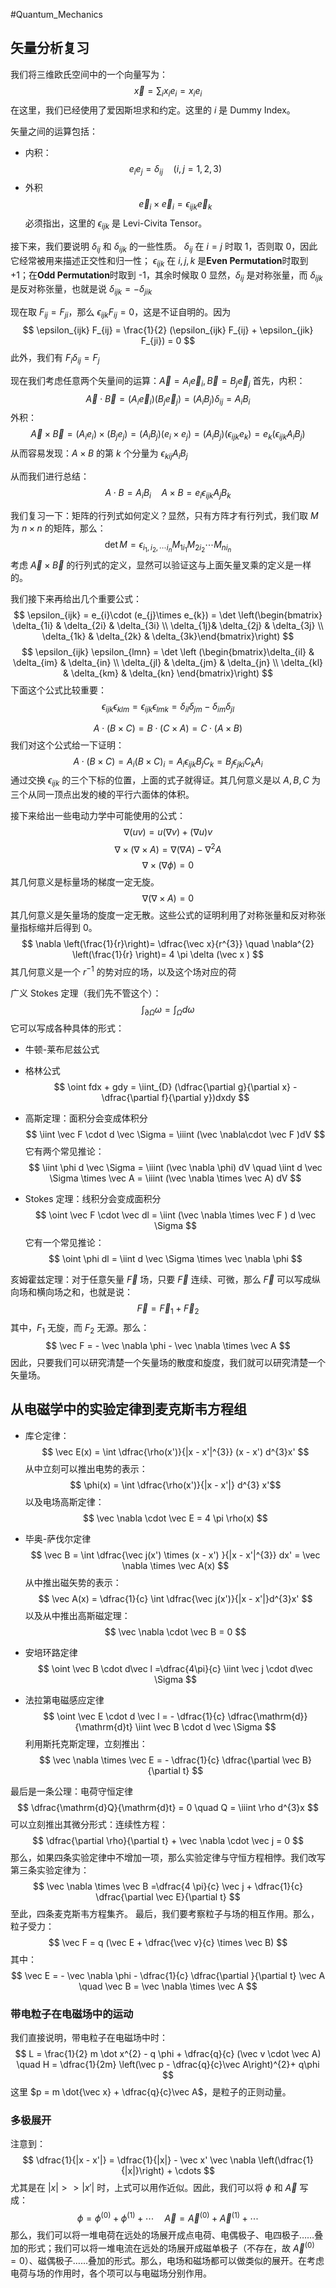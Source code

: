 #Quantum_Mechanics 

## 矢量分析复习

我们将三维欧氏空间中的一个向量写为：
$$
\vec x = \sum_{i}x_{i}e_{i} = x_{i}e_{i}
$$
在这里，我们已经使用了爱因斯坦求和约定。这里的 $i$ 是 Dummy Index。

矢量之间的运算包括：
- 内积：
$$
e_{i} e_{j} = \delta_{ij} \quad (i,j = 1,2,3)
$$
- 外积
$$
\vec e_{i}\times \vec e_{i}  = \epsilon_{ijk}\vec e_{k}
$$
必须指出，这里的 $\epsilon_{ijk}$ 是 Levi-Civita Tensor。

接下来，我们要说明 $\delta_{ij}$ 和 $\delta_{ijk}$ 的一些性质。
$\delta_{ij}$ 在 $i = j$ 时取 1，否则取 0，因此它经常被用来描述正交性和归一性；
$\epsilon_{ijk}$ 在 $i,j,k$ 是**Even Permutation**时取到+1；在**Odd Permutation**时取到 -1，其余时候取 0
显然，$\delta_{ij}$ 是对称张量，而 $\delta_{ijk}$ 是反对称张量，也就是说 $\delta_{ijk}= -\delta_{jik}$ 

现在取 $F_{ij}= F_{ji}$，那么 $\epsilon_{ijk}F_{ij} = 0$，这是不证自明的。因为
$$
\epsilon_{ijk}  F_{ij} = \frac{1}{2} (\epsilon_{ijk} F_{ij} + \epsilon_{jik} F_{ji}) = 0 
$$
此外，我们有 $F_{i}\delta_{ij} = F_{j}$

现在我们考虑任意两个矢量间的运算：$\vec A = A_{i}\vec e_{i}, \vec B  = B_{j}\vec e_{j}$
首先，内积：
$$
\vec A  \cdot \vec B =  (A_{i} \vec e_{i}) (B_{j} \vec e_{j}) = (A_{i}B_{j})\delta_{ij} = A_{i}B_{i}
$$
外积：
$$
\vec A \times \vec B  = (A_{i}e_{i}) \times  (B_{j}e_{j}) = (A_{i}B_{j}) (e_{i}\times  e_{j} ) = (A_{i}B_{j})(\epsilon_{ijk} e_{k}) = e_{k}(\epsilon_{ijk} A_{i}B_{j})
$$
从而容易发现：$A \times B$ 的第 $k$ 个分量为 $\epsilon_{kij} A_{i}B_{j}$

从而我们进行总结：
$$
A \cdot B  = A_{i}B_{i}  \quad  A \times B  =e_{i} \epsilon_{ijk} A_{j}B_{k}
$$

我们复习一下：矩阵的行列式如何定义？显然，只有方阵才有行列式，我们取 $M$ 为 $n \times  n$ 的矩阵，那么：
$$
\det M = \epsilon_{i_{1},i_{2},\cdots  i_{n}} M_{1i_{1}} M_{2i_{2} }\cdots M_{ni_{n}}
$$
考虑 $\vec A \times \vec B$ 的行列式的定义，显然可以验证这与上面矢量叉乘的定义是一样的。

我们接下来再给出几个重要公式：
$$
\epsilon_{ijk} = e_{i}\cdot (e_{j}\times e_{k}) = \det \left(\begin{bmatrix} \delta_{1i} & \delta_{2i} & \delta_{3i}  \\  \delta_{1j}& \delta_{2j} & \delta_{3j}  \\  \delta_{1k} & \delta_{2k} & \delta_{3k}\end{bmatrix}\right)
$$
$$
\epsilon_{ijk} \epsilon_{lmn} = \det \left (\begin{bmatrix}\delta_{il} & \delta_{im} & \delta_{in}  \\  \delta_{jl} & \delta_{jm} & \delta_{jn}  \\ \delta_{kl} & \delta_{km} & \delta_{kn} \end{bmatrix}\right) 
$$
下面这个公式比较重要：
$$
\epsilon_{ijk} \epsilon_{klm} = \epsilon_{ijk}\epsilon_{lmk} = \delta_{il}\delta_{jm} - \delta_{im}\delta_{jl}
$$

$$
A\cdot (B \times C ) = B \cdot (C \times  A) = C \cdot (A \times B )
$$
我们对这个公式给一下证明：
$$
A \cdot ( B \times C) = A_{i}(B \times C )_{i} = A_{i}\epsilon_{ijk} B_{j}C_{k} = B_{j} \epsilon_{jki} C_{k}A_{i}
$$
通过交换 $\epsilon_{ijk}$ 的三个下标的位置，上面的式子就得证。其几何意义是以 $A,B,C$ 为三个从同一顶点出发的棱的平行六面体的体积。

接下来给出一些电动力学中可能使用的公式：
$$
\nabla (uv) = u (\nabla v) + (\nabla  u) v  
$$
$$
\nabla \times (\nabla \times A) = \nabla (\nabla A) - \nabla ^{2}A 
$$
$$
\nabla \times (\nabla \phi) = 0
$$
其几何意义是标量场的梯度一定无旋。
$$
\nabla (\nabla \times A) = 0
$$
其几何意义是矢量场的旋度一定无散。这些公式的证明利用了对称张量和反对称张量指标缩并后得到 0。
$$
\nabla \left(\frac{1}{r}\right)= \dfrac{\vec x}{r^{3}} \quad \nabla^{2} \left(\frac{1}{r} \right)= 4 \pi \delta (\vec x )
$$
其几何意义是一个 $r^{-1}$ 的势对应的场，以及这个场对应的荷

广义 Stokes 定理（我们先不管这个）：
$$
\int_{\partial \Omega} \omega  = \int_{\Omega} d \omega 
$$
它可以写成各种具体的形式：
- 牛顿-莱布尼兹公式
- 格林公式
$$
\oint  fdx + gdy = \iint_{D} (\dfrac{\partial g}{\partial x} - \dfrac{\partial f}{\partial y})dxdy 
$$
- 高斯定理：面积分会变成体积分
$$
\iint \vec F \cdot  d \vec \Sigma  = \iiint (\vec \nabla\cdot \vec F )dV 
$$
它有两个常见推论：
$$
\iint \phi d \vec \Sigma = \iiint  (\vec \nabla  \phi) dV  \quad \iint d \vec \Sigma \times \vec A  = \iiint (\vec \nabla \times  \vec A) dV 
$$


- Stokes 定理：线积分会变成面积分
$$
\oint \vec F \cdot \vec dl  = \iint (\vec \nabla \times \vec F ) d \vec \Sigma 
$$
它有一个常见推论：
$$
\oint \phi dl = \iint d \vec \Sigma   \times \vec \nabla \phi 
$$

亥姆霍兹定理：对于任意矢量 $\vec F$ 场，只要 $\vec F$ 连续、可微，那么 $\vec F$ 可以写成纵向场和横向场之和，也就是说：
$$
\vec F = \vec F_{1} + \vec  F_{2}
$$
其中，$F_{1}$ 无旋，而 $F_{2}$ 无源。那么：
$$
\vec F  = - \vec \nabla \phi - \vec \nabla \times \vec A
$$
因此，只要我们可以研究清楚一个矢量场的散度和旋度，我们就可以研究清楚一个矢量场。

## 从电磁学中的实验定律到麦克斯韦方程组
- 库仑定律：
$$
\vec E(x) = \int  \dfrac{\rho(x')}{|x - x'|^{3}} (x - x') d^{3}x'
$$
从中立刻可以推出电势的表示：
$$
\phi(x) = \int \dfrac{\rho(x')}{|x - x'|}
 d^{3} x'$$
以及电场高斯定律：
$$
\vec \nabla \cdot \vec E = 4 \pi \rho(x)
$$

- 毕奥-萨伐尔定律
$$
\vec B  = \int \dfrac{\vec j(x') \times (x - x') }{|x - x'|^{3}} dx'  = \vec \nabla \times \vec A(x)
$$
从中推出磁矢势的表示：
$$
\vec A(x) = \dfrac{1}{c} \int \dfrac{\vec j(x')}{|x - x'|}d^{3}x' 
$$
以及从中推出高斯磁定理：
$$
\vec \nabla \cdot \vec B = 0 
$$

- 安培环路定律
$$
\oint \vec B \cdot d\vec l  =\dfrac{4\pi}{c} \iint \vec j \cdot d\vec \Sigma 
$$

- 法拉第电磁感应定律
$$
\oint \vec E \cdot d \vec l = - \dfrac{1}{c} \dfrac{\mathrm{d}}{\mathrm{d}t} \iint \vec B  \cdot d \vec \Sigma 
$$
利用斯托克斯定理，立刻推出：
$$
\vec \nabla \times \vec E = - \dfrac{1}{c} \dfrac{\partial \vec B}{\partial t}
$$

最后是一条公理：电荷守恒定律
$$
\dfrac{\mathrm{d}Q}{\mathrm{d}t} = 0 \quad Q = \iiint \rho d^{3}x
$$
可以立刻推出其微分形式：连续性方程：
$$
\dfrac{\partial \rho}{\partial t} + \vec \nabla \cdot \vec j  = 0 
$$
那么，如果四条实验定律中不增加一项，那么实验定律与守恒方程相悖。我们改写第三条实验定律为：
$$
\vec \nabla  \times \vec B  =\dfrac{4 \pi}{c} \vec j  + \dfrac{1}{c} \dfrac{\partial \vec E}{\partial t}
$$
至此，四条麦克斯韦方程集齐。
最后，我们要考察粒子与场的相互作用。那么，粒子受力：
$$
\vec F  = q (\vec E  + \dfrac{\vec v}{c} \times \vec B)
$$
其中：
$$
\vec E = - \vec \nabla \phi  - \dfrac{1}{c} \dfrac{\partial }{\partial t} \vec A  \quad \vec B = \vec \nabla \times \vec A
$$


### 带电粒子在电磁场中的运动
我们直接说明，带电粒子在电磁场中时：
$$
L = \frac{1}{2} m \dot x^{2}  - q \phi  + \dfrac{q}{c} (\vec v \cdot \vec A) \quad H = \dfrac{1}{2m} \left(\vec p - \dfrac{q}{c}\vec A\right)^{2}+ q\phi 
$$
这里 $p = m \dot{\vec x} + \dfrac{q}{c}\vec A$，是粒子的正则动量。

### 多极展开
注意到：
$$
\dfrac{1}{|x - x'|} = \dfrac{1}{|x|} - \vec x' \vec \nabla \left(\dfrac{1}{|x|}\right) + \cdots
$$
尤其是在 $|x| >> |x'|$ 时，上式可以用作近似。因此，我们可以将 $\phi$ 和 $\vec A$ 写成：
$$
\phi = \phi^{(0)}  + \phi^{(1)}  +\cdots  \quad \vec A = \vec A^{(0)} + \vec A^{(1)}+\cdots 
$$
那么，我们可以将一堆电荷在远处的场展开成点电荷、电偶极子、电四极子……叠加的形式；我们可以将一堆电流在远处的场展开成磁单极子（不存在，故 $\vec A^{(0)}=0$）、磁偶极子……叠加的形式。那么，电场和磁场都可以做类似的展开。在考虑电荷与场的作用时，各个项可以与电磁场分别作用。






